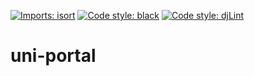 [![Imports: isort](https://img.shields.io/badge/%20imports-isort-%231674b1?style=flat&labelColor=ef8336)](https://pycqa.github.io/isort/)
[![Code style: black](https://img.shields.io/badge/code%20style-black-000000.svg)](https://github.com/psf/black)
[![Code style: djLint](https://img.shields.io/badge/html%20style-djLint-blue.svg)](https://github.com/Riverside-Healthcare/djlint)
# uni-portal
